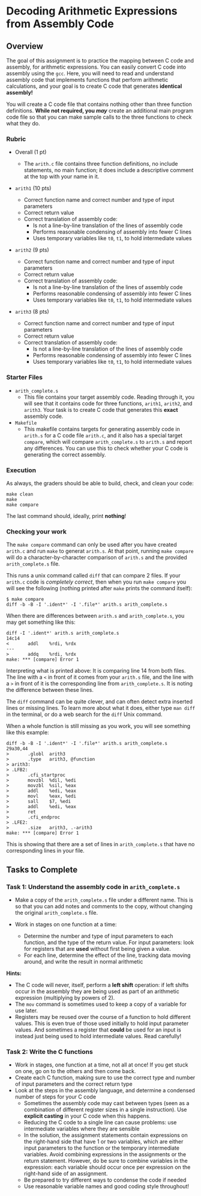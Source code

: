# Decoding Arithmetic Expressions from Assembly Code

## Overview

The goal of this assignment is to practice the mapping between C code and assembly, 
for arithmetic expressions. You can easily convert C code into assembly using the `gcc`. 
Here, you will need to read and understand assembly code that implements functions 
that perform arithmetic calculations, and your goal is to create C code that generates **identical assembly!**

You will create a C code file that contains nothing other than three function 
definitions. **While not required, you _may_** create an additional main program code
file so that you can make sample calls to the three functions to check what they do.


### Rubric

* Overall (1 pt)
    - The `arith.c` file contains three function definitions, no include statements, no main
    function; it does include a descriptive comment at the top with your name in it.

* `arith1` (10 pts)
    - Correct function name and correct number and type of input parameters
    - Correct return value
    - Correct translation of assembly code:
        - Is not a line-by-line translation of the lines of assembly code
        - Performs reasonable condensing of assembly into fewer C lines
        - Uses temporary variables like `t0`, `t1`, to hold intermediate values

* `arith2` (9 pts)
    - Correct function name and correct number and type of input parameters
    - Correct return value
    - Correct translation of assembly code:
        - Is not a line-by-line translation of the lines of assembly code
        - Performs reasonable condensing of assembly into fewer C lines
        - Uses temporary variables like `t0`, `t1`, to hold intermediate values

* `arith3` (8 pts)
    - Correct function name and correct number and type of input parameters
    - Correct return value
    - Correct translation of assembly code:
        - Is not a line-by-line translation of the lines of assembly code
        - Performs reasonable condensing of assembly into fewer C lines
        - Uses temporary variables like `t0`, `t1`, to hold intermediate values

### Starter Files

* `arith_complete.s`
    - This file contains your target assembly code. Reading through it, you will see
    that it contains code for three functions, `arith1`, `arith2`, and `arith3`.
    Your task is to create C code that generates this **exact** assembly code.
* `Makefile`
    - This makefile contains targets for generating assembly code in `arith.s`
    for a C code file `arith.c`, and it also has a special target `compare`, which
    will compare `arith_complete.s` to `arith.s` and report any differences. You
    can use this to check whether your C code is generating the correct assembly.

### Execution

As always, the graders should be able to build, check, and clean your code:

```
make clean
make
make compare
```

The last command should, ideally, print **nothing**!

### Checking your work

The `make compare` command can only be used after you have created `arith.c` and
run `make` to generat `arith.s`. At that point, running `make compare` will
do a character-by-character comparison of `arith.s` and the provided `arith_complete.s`
file.

This runs a unix command called `diff` that can compare 2 files. If your `arith.c`
code is _completely correct_, then when you run `make compare` you will see
the following (nothing printed after `make` prints the command itself):
```
$ make compare
diff -b -B -I '.ident*' -I '.file*' arith.s arith_complete.s
```

When there are differences between `arith.s` and `arith_complete.s`, you may get
something like this:
```
diff -I '.ident*' arith.s arith_complete.s
14c14
<       addl    %rdi, %rdx
---
>       addq    %rdi, %rdx
make: *** [compare] Error 1
```	

Interpreting what is printed above: It is comparing line 14 from both files. The
line with a `<` in front of it comes from your `arith.s` file, and the line with
a `>` in front of it is the corresponding line from `arith_complete.s`. It is
noting the difference between these lines.

The `diff` command can be quite clever, and can often detect extra inserted lines
or missing lines. To learn more about what it does, either type `man diff` in
the terminal, or do a web search for the `diff` Unix command.

When a whole function is still missing as you work, you will see something like
this example:

```
diff -b -B -I '.ident*' -I '.file*' arith.s arith_complete.s
29a30,44
>       .globl  arith3
>       .type   arith3, @function
> arith3:
> .LFB2:
>       .cfi_startproc
>       movzbl  %dil, %edi
>       movzbl  %sil, %eax
>       addl    %edi, %eax
>       movl    %eax, %edi
>       sall    $7, %edi
>       addl    %edi, %eax
>       ret
>       .cfi_endproc
> .LFE2:
>       .size   arith3, .-arith3
make: *** [compare] Error 1
```

This is showing that there are a set of lines in `arith_complete.s` that have
no corresponding lines in your file.


## Tasks to Complete

### Task 1: Understand the assembly code in `arith_complete.s`

- Make a copy of the `arith_complete.s` file under a different name. This is so
that you can add notes and comments to the copy, without changing the original 
`arith_complete.s` file.

- Work in stages on one function at a time:
    - Determine the number and type of input parameters to each function, and the type
of the return value. For input parameters: look for registers that are **used** without
first being given a value.
    - For each line, determine the effect of the line, tracking data moving around, and write the result in normal arithmetic

**Hints:**
- The C code will never, itself, perform a **left shift** operation: if left shifts
occur in the assembly they are being used as part of an arithmetic expression (multiplying
by powers of 2).
- The `mov` command is sometimes used to keep a copy of a variable for use later.
- Registers may be reused over the course of a function to hold different values. This
is even true of those used initially to hold input parameter values. And sometimes
a register that **could** be used for an input is instead just being used to hold
intermediate values. Read carefully!

### Task 2: Write the C functions

- Work in stages, one function at a time, not all at once! If you get stuck on one,
go on to the others and then come back.
- Create each C function, making sure to use the correct type and number of input
parameters and the correct return type
- Look at the steps in the assembly language, and determine a condensed number of steps
for your C code
    - Sometimes the assembly code may cast between types (seen as a combination of different
    register sizes in a single instruction). Use **explicit casting** in your C code
    when this happens.
    - Reducing the C code to a single line can cause problems: use intermediate variables
    where they are sensible
    - In the solution, the assignment statements contain expressions on the right-hand side that have 1 or two variables, which are either input parameters to the function or the temporary intermediate variables. Avoid combining expressions in the assignments or the return statement. However, do be sure to combine variables in the expression: each variable should occur once per expression on the right-hand side of an assignment.
    - Be prepared to try different ways to condense the code if needed
    - Use reasonable variable names and good coding style throughout!

